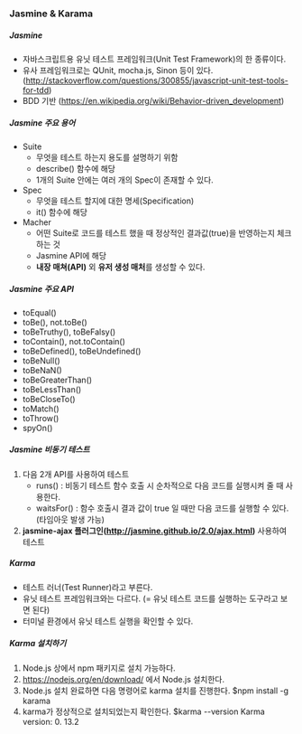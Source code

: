 ### Jasmine & Karama


##### Jasmine
- 자바스크립트용 유닛 테스트 프레임워크(Unit Test Framework)의 한 종류이다.
- 유사 프레임워크로는 QUnit, mocha.js, Sinon 등이 있다. (<http://stackoverflow.com/questions/300855/javascript-unit-test-tools-for-tdd>)
- BDD 기반 (<https://en.wikipedia.org/wiki/Behavior-driven_development>)

##### Jasmine 주요 용어
- Suite
    - 무엇을 테스트 하는지 용도를 설명하기 위함
    - describe() 함수에 해당
    - 1개의 Suite 안에는 여러 개의 Spec이 존재할 수 있다.
- Spec
    - 무엇을 테스트 할지에 대한 명세(Specification)
    - it() 함수에 해당
- Macher
    - 어떤 Suite로 코드를 테스트 했을 때 정상적인 결과값(true)을 반영하는지 체크하는 것
    - Jasmine API에 해당
    - **내장 매쳐(API)** 외 **유저 생성 매처**를 생성할 수 있다.

##### Jasmine 주요 API
- toEqual()
- toBe(), not.toBe()
- toBeTruthy(), toBeFalsy()
- toContain(), not.toContain()
- toBeDefined(), toBeUndefined()
- toBeNull()
- toBeNaN()
- toBeGreaterThan()
- toBeLessThan()
- toBeCloseTo()
- toMatch()
- toThrow()
- spyOn()

##### Jasmine 비동기 테스트
1. 다음 2개 API를 사용하여 테스트
    - runs() : 비동기 테스트 함수 호출 시 순차적으로 다음 코드를 실행시켜 줄 때 사용한다.
    - waitsFor() : 함수 호출시 결과 값이 true 일 때만 다음 코드를 실행할 수 있다. (타임아웃 발생 가능)
2. **jasmine-ajax 플러그인(<http://jasmine.github.io/2.0/ajax.html>)** 사용하여 테스트

##### Karma
- 테스트 러너(Test Runner)라고 부른다.
- 유닛 테스트 프레임워크와는 다르다. (= 유닛 테스트 코드를 실행하는 도구라고 보면 된다)
- 터미널 환경에서 유닛 테스트 실행을 확인할 수 있다.

##### Karma 설치하기
1. Node.js 상에서 npm 패키지로 설치 가능하다.
2. <https://nodejs.org/en/download/> 에서 Node.js 설치한다.
3. Node.js 설치 완료하면 다음 명령어로 karma 설치를 진행한다.
    $npm install -g karama
4. karma가 정상적으로 설치되었는지 확인한다.
    $karma --version
    Karma version: 0. 13.2
